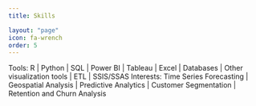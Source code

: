```yaml
---
title: Skills

layout: "page"
icon: fa-wrench
order: 5
---
```

Tools: R | Python | SQL | Power BI | Tableau | Excel | Databases | Other visualization tools | ETL | SSIS/SSAS
Interests: Time Series Forecasting | Geospatial Analysis | Predictive Analytics | Customer Segmentation | Retention and Churn Analysis  
<!-- subtitle: a list of techonologies and methods I'm profficient in -->
<!-- 
- R programming language: Data Analysis, Predictive Models and Data Visualization
[Web app for demonstrating Multiple Time Series Forecasting](https://rafabelokurows.shinyapps.io/TimeSeriesPrediction/?_ga=2.247693639.1903109664.1642792284-1085722634.1641321539)  
[Web app for matching CVs with job ads](https://rafabelokurows.shinyapps.io/JobMatcher/?_ga=2.59934317.1903109664.1642792284-1085722634.1641321539)
- Python
[Comparison of regression models](https://github.com/rafabelokurows/comparison-regression)
Data Visualization platforms: 
- Google Data Studio
[Dashboard of Covid vaccination per US state](https://datastudio.google.com/reporting/56441218-cc1f-4b40-b1d6-60da1698fb1c)
- Power BI
[Dashboard of Happiness Report 2021](https://rafabelokurows.github.io/2021/07/31/happiness-report-power-bi.html)
- Metabase
[State of Education in Portugal](https://github.com/rafabelokurows/rafabelokurows.github.io/raw/master/assets/Education-indicators-Portugal.pdf)
- Flourish
[Bar race of Olympic medals](https://rafabelokurows.github.io/2021/08/02/olympics-bar-chart-race.html)
- SQL and relational databases: Postgres, IBM DB2
- Excel
- Business Analysis
- Scrum and Agile Methodologies
- Tool for monitoring and observability: Grafana Labs
for more detailed information, check my [Resume](./assets/resume.pdf) -->
